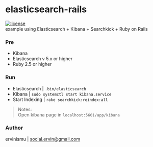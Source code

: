 # elasticsearch-rails
[![license](https://img.shields.io/github/license/mashape/apistatus.svg)]()</br>
example using Elasticsearch + Kibana + Searchkick + Ruby on Rails

### Pre
*	Kibana 
* Elasticsearch v 5.x or higher
*	Ruby 2.5 or higher

### Run
*	Elasticsearch | `.bin/elasticsearch`
* Kibana	|	`sudo systemctl start kibana.service`
* Start Indexing | `rake searchkick:reindex:all`

>Notes: </br>
>Open kibana page in `localhost:5601/app/kibana`

### Author
ervinismu | social.ervin@gmail.com
